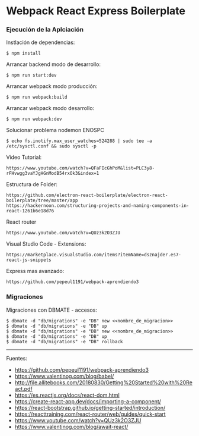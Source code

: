 # Webpack React Express Boilerplate

### Ejecución de la Aplciación

Instlación de dependencias:

    $ npm install

Arrancar backend modo de desarrollo:

    $ npm run start:dev

Arrancar webpack modo producción:

    $ npm run webpack:build   

Arrancar webpack modo desarrollo:

    $ npm run webpack:dev

Solucionar problema nodemon ENOSPC

    $ echo fs.inotify.max_user_watches=524288 | sudo tee -a /etc/sysctl.conf && sudo sysctl -p

Video Tutorial:

    https://www.youtube.com/watch?v=QFaFIcGhPoM&list=PLC3y8-rFHvwgg3vaYJgHGnModB54rxOk3&index=1

Estructura de Folder:

    https://github.com/electron-react-boilerplate/electron-react-boilerplate/tree/master/app
    https://hackernoon.com/structuring-projects-and-naming-components-in-react-1261b6e18d76

React router

    https://www.youtube.com/watch?v=QUz3k2O3ZJU

Visual Studio Code - Extensions:

    https://marketplace.visualstudio.com/items?itemName=dsznajder.es7-react-js-snippets

Express mas avanzado:

    https://github.com/pepeul1191/webpack-aprendiendo3

### Migraciones

Migraciones con DBMATE - accesos:

    $ dbmate -d "db/migrations" -e "DB" new <<nombre_de_migracion>>
    $ dbmate -d "db/migrations" -e "DB" up
    $ dbmate -d "db/migrations" -e "DB" new <<nombre_de_migracion>>
    $ dbmate -d "db/migrations" -e "DB" up
    $ dbmate -d "db/migrations" -e "DB" rollback

---

Fuentes:

+ https://github.com/pepeul1191/webpack-aprendiendo3
+ https://www.valentinog.com/blog/babel/
+ http://file.allitebooks.com/20180830/Getting%20Started%20with%20React.pdf
+ https://es.reactjs.org/docs/react-dom.html
+ https://create-react-app.dev/docs/importing-a-component/
+ https://react-bootstrap.github.io/getting-started/introduction/
+ https://reacttraining.com/react-router/web/guides/quick-start
+ https://www.youtube.com/watch?v=QUz3k2O3ZJU
+ https://www.valentinog.com/blog/await-react/